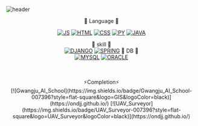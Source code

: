 <!--
**ondjj/ondjj** is a ✨ _special_ ✨ repository because its `README.md` (this file) appears on your GitHub profile.

Here are some ideas to get you started:

- 🔭 I’m currently working on ...
- 🌱 I’m currently learning ...
- 👯 I’m looking to collaborate on ...
- 🤔 I’m looking for help with ...
- 💬 Ask me about ...
- 📫 How to reach me: ...
- 😄 Pronouns: ...
- ⚡ Fun fact: ...
-->

![header](https://capsule-render.vercel.app/api?type=waving&color=auto&height=300&section=header&text=Personal%20Records&fontSize=80)

<div align=center>
🌱 Language 🌱

[![JS](https://img.shields.io/badge/JavaScript-F7DF1E?style=flat-square&logo=JavaScript&logoColor=black)](https://ondjj.github.io/)
[![HTML](https://img.shields.io/badge/HTML-E34F26?style=flat-square&logo=HTML&logoColor=black)](https://ondjj.github.io/)
[![CSS](https://img.shields.io/badge/CSS-1572B6?style=flat-square&logo=CSS&logoColor=black)](https://ondjj.github.io/)
[![PY](https://img.shields.io/badge/Python-3776AB?style=flat-square&logo=Python&logoColor=black)](https://ondjj.github.io/)
[![JAVA](https://img.shields.io/badge/JAVA-007396?style=flat-square&logo=Java&logoColor=black)](https://ondjj.github.io/)


🌱 skill 🌱
<br>
[![DJANGO](https://img.shields.io/badge/Django-092E20?style=flat-square&logo=Django&logoColor=black)](https://ondjj.github.io/)
[![SPRING](https://img.shields.io/badge/SPRING-6DB33F?style=flat-square&logo=SPRING&logoColor=black)](https://ondjj.github.io/)
🌱 DB 🌱
<br>
[![MYSQL](https://img.shields.io/badge/MYSQL-4479A1?style=flat-square&logo=MYSQL&logoColor=black)](https://ondjj.github.io/)
[![ORACLE](https://img.shields.io/badge/ORACLE-F80000?style=flat-square&logo=ORCLE&logoColor=black)](https://ondjj.github.io/)

  
  
<br>
<br>
⚡Completion⚡
<br>
[![Gwangju_AI_School](https://img.shields.io/badge/Gwangju_AI_School-007396?style=flat-square&logo=GIS&logoColor=black)](https://ondjj.github.io/)
[![UAV_Surveyor](https://img.shields.io/badge/UAV_Surveyor-007396?style=flat-square&logo=UAV_Surveyor&logoColor=black)](https://ondjj.github.io/)
</div>
